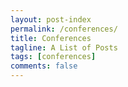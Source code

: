 ```yaml
---
layout: post-index
permalink: /conferences/
title: Conferences
tagline: A List of Posts
tags: [conferences]
comments: false
---
```


